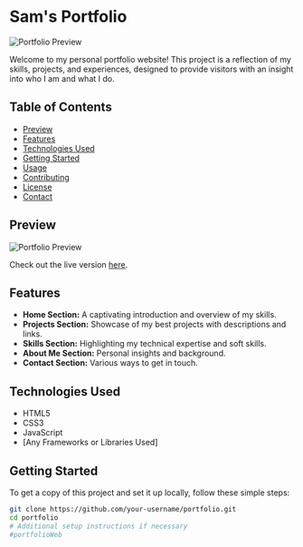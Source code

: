 # Sam's Portfolio

![Portfolio Preview](link-to-preview-image)

Welcome to my personal portfolio website! This project is a reflection of my skills, projects, and experiences, designed to provide visitors with an insight into who I am and what I do.

## Table of Contents
- [Preview](#preview)
- [Features](#features)
- [Technologies Used](#technologies-used)
- [Getting Started](#getting-started)
- [Usage](#usage)
- [Contributing](#contributing)
- [License](#license)
- [Contact](#contact)

## Preview
![Portfolio Preview](link-to-full-screenshot)

Check out the live version [here](link-to-live-website).

## Features
- **Home Section:** A captivating introduction and overview of my skills.
- **Projects Section:** Showcase of my best projects with descriptions and links.
- **Skills Section:** Highlighting my technical expertise and soft skills.
- **About Me Section:** Personal insights and background.
- **Contact Section:** Various ways to get in touch.

## Technologies Used
- HTML5
- CSS3
- JavaScript
- [Any Frameworks or Libraries Used]

## Getting Started
To get a copy of this project and set it up locally, follow these simple steps:

```bash
git clone https://github.com/your-username/portfolio.git
cd portfolio
# Additional setup instructions if necessary
#portfolioWeb
